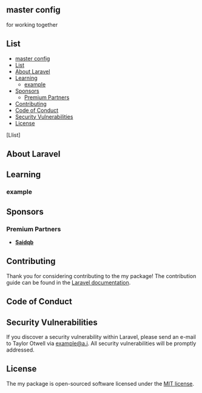 ## master config

for working together


## List

- [master config](#master-config)
- [List](#list)
- [About Laravel](#about-laravel)
- [Learning](#learning)
  - [example](#example)
- [Sponsors](#sponsors)
  - [Premium Partners](#premium-partners)
- [Contributing](#contributing)
- [Code of Conduct](#code-of-conduct)
- [Security Vulnerabilities](#security-vulnerabilities)
- [License](#license)

[Llist]

## About Laravel

## Learning
### example


## Sponsors



### Premium Partners

- **[Saidqb](https://saidqb.github.io/)**

## Contributing

Thank you for considering contributing to the my package! The contribution guide can be found in the [Laravel documentation](https://laravel.com/docs/contributions).

## Code of Conduct



## Security Vulnerabilities

If you discover a security vulnerability within Laravel, please send an e-mail to Taylor Otwell via [example@a.i](mailto:example@a.i). All security vulnerabilities will be promptly addressed.

## License

The my package is open-sourced software licensed under the [MIT license](https://opensource.org/licenses/MIT).
